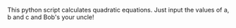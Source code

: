 This python script calculates quadratic equations. Just input the values of a, b and c and Bob's your uncle!
